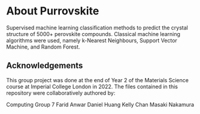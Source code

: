 # About Purrovskite
Supervised machine learning classification methods to predict the crystal structure of 5000+ perovskite compounds. Classical machine learning algorithms were used,
namely k-Nearest Neighbours, Support Vector Machine, and Random Forest.

## Acknowledgements
This group project was done at the end of Year 2 of the Materials Science course at Imperial College London in 2022. The files contained in this repository were collaboratively authored by:

Computing Group 7
Farid Anwar
Daniel Huang
Kelly Chan
Masaki Nakamura
